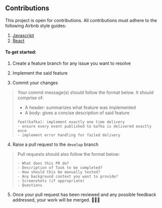 ## Contributions

This project is open for contributions. All contributions must adhere to the following Airbnb style guides:
1. [Javascript](http://airbnb.io/javascript/) 
2. [React](https://github.com/airbnb/javascript/tree/master/react)   

#### To get started:
1. Create a feature branch for any issue you want to resolve

2. Implement the said feature

4. Commit your changes
> Your commit message(s) should follow the format below. It should comprise of:
> *  A header: summarizes what feature was implemented
>* A body: gives a concise description of said feature
> ```
> feat(kafka): implement exactly one time delivery
> - ensure every event published to kafka is delivered exactly once
> - implement error handling for failed delivery

4. Raise a pull request to the `develop` branch
> Pull requests should also follow the format below:
> ```
> - What does this PR do?
> - Description of Task to be completed?
> - How should this be manually tested?
> - Any background context you want to provide?
> - Screenshots (if appropriate)
> - Questions

5. Once your pull request has been reviewed and any possible feedback addressed, your work will be merged. 🎉🎉🎉
